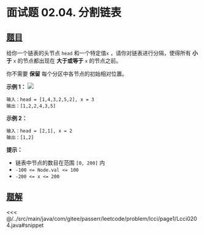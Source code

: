 # 面试题 02.04. 分割链表

## [题目](https://leetcode.cn/problems/partition-list-lcci/)
给你一个链表的头节点 `head` 和一个特定值`x` ，请你对链表进行分隔，使得所有 **小于** `x` 的节点都出现在 **大于或等于** `x` 的节点之前。

你不需要 **保留** 每个分区中各节点的初始相对位置。

**示例 1：**
![](https://assets.leetcode.com/uploads/2021/01/04/partition.jpg)

```
输入：head = [1,4,3,2,5,2], x = 3
输出：[1,2,2,4,3,5]
```

**示例 2：**

```
输入：head = [2,1], x = 2
输出：[1,2]
```

**提示：**

* 链表中节点的数目在范围 `[0, 200]` 内
* `-100 <= Node.val <= 100`
* `-200 <= x <= 200`


## [题解](https://github.com/PasseRR/JavaLeetCode/blob/master/src/main/java/com/gitee/passerr/leetcode/problem/lcci/page1/Lcci0204.java)

<<< @/../src/main/java/com/gitee/passerr/leetcode/problem/lcci/page1/Lcci0204.java#snippet

